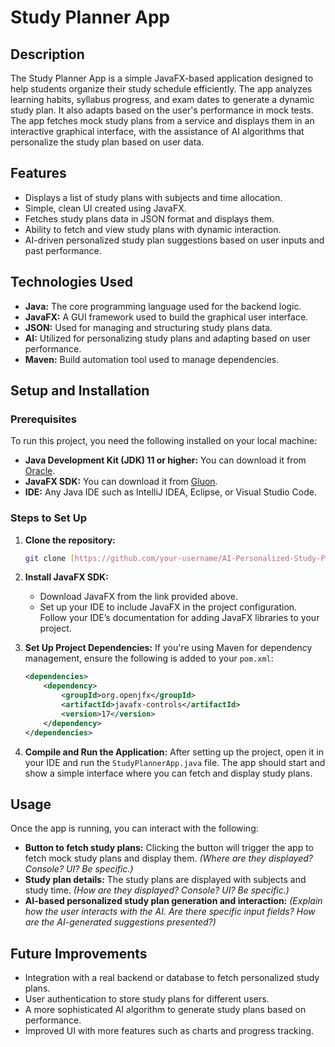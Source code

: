 # Study Planner App

## Description

The Study Planner App is a simple JavaFX-based application designed to help students organize their study schedule efficiently. The app analyzes learning habits, syllabus progress, and exam dates to generate a dynamic study plan. It also adapts based on the user's performance in mock tests. The app fetches mock study plans from a service and displays them in an interactive graphical interface, with the assistance of AI algorithms that personalize the study plan based on user data.

## Features

* Displays a list of study plans with subjects and time allocation.
* Simple, clean UI created using JavaFX.
* Fetches study plans data in JSON format and displays them.
* Ability to fetch and view study plans with dynamic interaction.
* AI-driven personalized study plan suggestions based on user inputs and past performance.

## Technologies Used

* **Java:** The core programming language used for the backend logic.
* **JavaFX:** A GUI framework used to build the graphical user interface.
* **JSON:** Used for managing and structuring study plans data.
* **AI:** Utilized for personalizing study plans and adapting based on user performance.
* **Maven:** Build automation tool used to manage dependencies.

## Setup and Installation

### Prerequisites

To run this project, you need the following installed on your local machine:

* **Java Development Kit (JDK) 11 or higher:** You can download it from [Oracle](https://www.oracle.com/java/technologies/javase-jdk11-downloads.html).
* **JavaFX SDK:** You can download it from [Gluon](https://gluonhq.com/products/javafx/).
* **IDE:** Any Java IDE such as IntelliJ IDEA, Eclipse, or Visual Studio Code.

### Steps to Set Up

1. **Clone the repository:**

   ```bash
   git clone [https://github.com/your-username/AI-Personalized-Study-Planner.git](https://github.com/your-username/AI-Personalized-Study-Planner.git)
   ```

2. **Install JavaFX SDK:**
   * Download JavaFX from the link provided above.
   * Set up your IDE to include JavaFX in the project configuration. Follow your IDE’s documentation for adding JavaFX libraries to your project.

3. **Set Up Project Dependencies:**
   If you're using Maven for dependency management, ensure the following is added to your `pom.xml`:

   ```xml
   <dependencies>
       <dependency>
           <groupId>org.openjfx</groupId>
           <artifactId>javafx-controls</artifactId>
           <version>17</version>
       </dependency>
   </dependencies>
   ```

4. **Compile and Run the Application:**
   After setting up the project, open it in your IDE and run the `StudyPlannerApp.java` file. The app should start and show a simple interface where you can fetch and display study plans.

## Usage

Once the app is running, you can interact with the following:

* **Button to fetch study plans:** Clicking the button will trigger the app to fetch mock study plans and display them. *(Where are they displayed?  Console? UI? Be specific.)*
* **Study plan details:** The study plans are displayed with subjects and study time. *(How are they displayed? Console? UI? Be specific.)*
* **AI-based personalized study plan generation and interaction:** *(Explain how the user interacts with the AI.  Are there specific input fields?  How are the AI-generated suggestions presented?)*

## Future Improvements

* Integration with a real backend or database to fetch personalized study plans.
* User authentication to store study plans for different users.
* A more sophisticated AI algorithm to generate study plans based on performance.
* Improved UI with more features such as charts and progress tracking.
